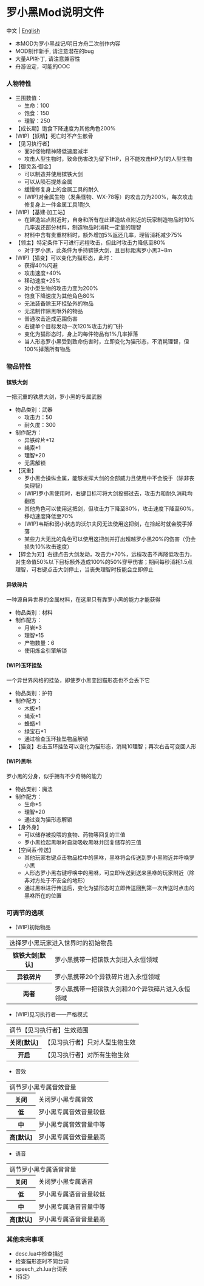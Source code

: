 # 罗小黑Mod说明文件

中文 | [English](README.en.md)

- 本MOD为罗小黑战记/明日方舟二次创作内容
- MOD制作新手, 请注意潜在的bug
- 大量API补丁, 请注意兼容性
- 舟游设定，可能的OOC

### 人物特性

- 三围数值：
  - 生命：100
  - 饱食：150
  - 理智：250
- 【成长期】饱食下降速度为其他角色200%
- (WIP)【妖精】死亡时不产生骸骨
- 【见习执行者】
  - 面对怪物精神降低速度减半
  - 攻击人型生物时，致命伤害改为留下1HP，且不能攻击HP为1的人型生物
- 【御灵系·御金】
  - 可以制造并使用镔铁大剑
  - 可以从陨石提炼金属
  - 缓慢修复身上的金属工具的耐久
  - (WIP)对金属生物（发条怪物、WX-78等）的攻击力为200%，每次攻击修复身上一件金属工具1耐久
- (WIP)【基建·加工站】
  - 在建造站点附近时，自身和所有在此建造站点附近的玩家制造物品时10%几率返还部分材料，制造物品时消耗一定量的理智
  - 材料中含有贵重材料时，额外增加5%返还几率，理智消耗减少75%
- 【领主】特定条件下可进行远程攻击，但此时攻击力降低至80%
  - 对于罗小黑，此条件为手持镔铁大剑，且目标距离罗小黑3~8m
- (WIP)【猫变】可以变化为猫形态，此时：
  - 获得40%闪避
  - 攻击速度+40%
  - 移动速度+25%
  - 对小型生物的攻击力变为200%
  - 饱食下降速度为其他角色80%
  - 无法装备除玉环挂坠外的物品
  - 无法制作除黑咻外的物品
  - 普通攻击造成范围伤害
  - 右键单个目标发动一次120%攻击力的飞扑
  - 变化为猫形态时，身上的每件物品有1%几率掉落
  - 当人形态罗小黑受到致命伤害时，立即变化为猫形态，不消耗理智，但100%掉落所有物品

### 物品特性

#### 镔铁大剑
一把沉重的铁质大剑，罗小黑的专属武器
- 物品类别：武器
  - 攻击力：50
  - 耐久度：300
- 制作配方：
  - 异铁碎片*12
  - 绳索*1
  - 理智*20
  - 无需解锁
- 【沉重】
  - 罗小黑会操纵金属，能够发挥大剑的全部威力且使用中不会脱手（除非丧失理智）
  - (WIP)罗小黑使用时，右键目标可将大剑投掷过去，攻击力和耐久消耗均翻倍
  - 其他角色可以使用这把剑，但攻击力下降至80%，攻击速度下降至60%，移动速度降低至70%
  - (WIP)韦斯和弱小状态的沃尔夫冈无法使用这把剑，在捡起时就会脱手掉落
  - 某些力大无比的角色可以使用这把剑并打出超越罗小黑20%的伤害（仍会损失10%攻击速度）
- 【碎金为刃】右键点击大剑发动，攻击力+70%，远程攻击不再降低攻击力，对生命值50%以下目标额外造成100%的50%穿甲伤害；期间每秒消耗1.5点理智，可右键点击大剑停止，当丧失理智时技能会立即停止

#### 异铁碎片
一种源自异世界的金属材料，在这里只有靠罗小黑的能力才能获得
- 物品类别：材料
- 制作配方：
  - 月岩*3
  - 理智*15
  - 产物数量：6
  - 使用炼金引擎解锁

#### (WIP)玉环挂坠
一个异世界风格的挂坠，即使罗小黑变回猫形态也不会丢下它
- 物品类别：护符
- 制作配方：
  - 木板*1
  - 绳索*1
  - 蜂蜡*1
  - 绿宝石*1
  - 通过检查玉环挂坠物品解锁
- 【猫变】右击玉环挂坠可以变化为猫形态，消耗10理智；再次右击可变回人形

#### (WIP)黑咻
罗小黑的分身，似乎拥有不少奇特的能力
- 物品类别：魔法
- 制作配方：
  - 生命*5
  - 理智*20
  - 通过变为猫形态解锁
- 【身外身】
  - 可以储存被投喂的食物、药物等回复的三值
  - 罗小黑捡起黑咻时自动吸收黑咻并回复储存的三值
- 【空间系·传送】
  - 其他玩家右键点击物品栏中的黑咻，黑咻将会传送到罗小黑附近并呼唤罗小黑
  - 人形态罗小黑右键呼唤中的黑咻，可立即传送到送来黑咻的玩家附近（除非对方处于不安全的地形）
  - 通过黑咻进行传送后，变化为猫形态时立即传送回到第一次传送时点击的黑咻所在的位置

### 可调节的选项

- (WIP)初始物品
<table>
<tr><td colspan="2">选择罗小黑玩家进入世界时的初始物品</td></tr>
<tr><th>镔铁大剑[默认]</th><td>罗小黑携带一把镔铁大剑进入永恒领域</td></tr>
<tr><th>异铁碎片</th><td>罗小黑携带20个异铁碎片进入永恒领域</td></tr>
<tr><th>两者</th><td>罗小黑携带一把镔铁大剑和20个异铁碎片进入永恒领域</td></tr>
</table>

- (WIP)见习执行者——严格模式
<table>
<tr><td colspan="2">调节【见习执行者】生效范围</td></tr>
<tr><th>关闭[默认]</th><td>【见习执行者】只对人型生物生效</td></tr>
<tr><th>开启</th><td>【见习执行者】对所有生物生效</td></tr>
</table>

- 音效
<table>
<tr><td colspan="2">调节罗小黑专属音效音量</td></tr>
<tr><th>关闭</th><td>关闭罗小黑专属音效</td></tr>
<tr><th>低</th><td>罗小黑专属音效音量较低</td></tr>
<tr><th>中</th><td>罗小黑专属音效音量中等</td></tr>
<tr><th>高[默认]</th><td>罗小黑专属音效音量最高</td></tr>
</table>

- 语音
<table>
<tr><td colspan="2">调节罗小黑专属语音音量</td></tr>
<tr><th>关闭</th><td>关闭罗小黑专属语音</td></tr>
<tr><th>低</th><td>罗小黑专属语音音量较低</td></tr>
<tr><th>中</th><td>罗小黑专属语音音量中等</td></tr>
<tr><th>高[默认]</th><td>罗小黑专属语音音量最高</td></tr>
</table>

### 其他未完事项

- desc.lua中检查描述
- 检查猫形态时不同台词
- speech_zh.lua台词表
- (待定)